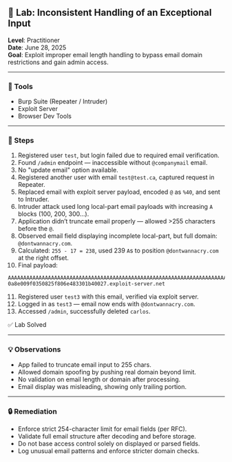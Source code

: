 ## 🧪 Lab: Inconsistent Handling of an Exceptional Input  
**Level**: Practitioner  
**Date**: June 28, 2025  
**Goal**: Exploit improper email length handling to bypass email domain restrictions and gain admin access.

---

### 🧰 Tools  
- Burp Suite (Repeater / Intruder)  
- Exploit Server  
- Browser Dev Tools

---

### 🧭 Steps

1. Registered user `test`, but login failed due to required email verification.  
2. Found `/admin` endpoint — inaccessible without `@companymail` email.  
3. No "update email" option available.  
4. Registered another user with email `test@test.ca`, captured request in Repeater.  
5. Replaced email with exploit server payload, encoded `@` as `%40`, and sent to Intruder.  
6. Intruder attack used long local-part email payloads with increasing `A` blocks (100, 200, 300...).  
7. Application didn’t truncate email properly — allowed >255 characters before the `@`.  
8. Observed email field displaying incomplete local-part, but full domain: `@dontwannacry.com`.  
9. Calculated: `255 - 17 = 238`, used 239 `A`s to position `@dontwannacry.com` at the right offset.  
10. Final payload:  
```
AAAAAAAAAAAAAAAAAAAAAAAAAAAAAAAAAAAAAAAAAAAAAAAAAAAAAAAAAAAAAAAAAAAAAAAAAAAAAAAAAAAAAAAAAAAAAAAAAAAAAAAAAAAAAAAAAAAAAAAAAAAAAAAAAAAAAAAAAAAAAAAAAAAAAAAAAAAAAAAAAAAAAAAAAAAAAAAAAAAAAAAAAAAAAAAAAAAAAAAAAAAAAAAAAAAAAAAAAAAAAAAAAAAAAAAAAAAAA%40dontwannacry.com.exploit-0a8e009f0350825f806e483301b40027.exploit-server.net
```
11. Registered user `test3` with this email, verified via exploit server.  
12. Logged in as `test3` — email now ends with `@dontwannacry.com`.  
13. Accessed `/admin`, successfully deleted `carlos`.

✅ Lab Solved

---

### 💡 Observations

- App failed to truncate email input to 255 chars.  
- Allowed domain spoofing by pushing real domain beyond limit.  
- No validation on email length or domain after processing.  
- Email display was misleading, showing only trailing portion.

---

### 🔒 Remediation

- Enforce strict 254-character limit for email fields (per RFC).  
- Validate full email structure after decoding and before storage.  
- Do not base access control solely on displayed or parsed fields.  
- Log unusual email patterns and enforce stricter domain checks.  
